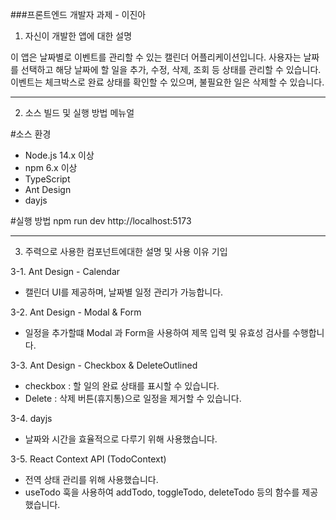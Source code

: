 ###프론트엔드 개발자 과제 - 이진아

1. 자신이 개발한 앱에 대한 설명

이 앱은 날짜별로 이벤트를 관리할 수 있는 캘린더 어플리케이션입니다.
사용자는 날짜를 선택하고 해당 날짜에 할 일을 추가, 수정, 삭제, 조회 등 상태를 관리할 수 있습니다.
이벤트는 체크박스로 완료 상태를 확인할 수 있으며, 불필요한 일은 삭제할 수 있습니다.

--------------------------------------------------------------------------------------------------

2. 소스 빌드 및 실행 방법 메뉴얼

#소스 환경
- Node.js 14.x 이상
- npm 6.x 이상
- TypeScript
- Ant Design
- dayjs

#실행 방법
npm run dev
http://localhost:5173

--------------------------------------------------------------------------------------------------

3. 주력으로 사용한 컴포넌트에대한 설명 및 사용 이유 기입

3-1. Ant Design - Calendar
- 캘린더 UI를 제공하며, 날짜별 일정 관리가 가능합니다.

3-2. Ant Design - Modal & Form
- 일정을 추가할떄 Modal 과 Form을 사용하여 제목 입력 및 유효성 검사를 수행합니다.

3-3. Ant Design - Checkbox & DeleteOutlined
- checkbox : 할 일의 완료 상태를 표시할 수 있습니다.
- Delete : 삭제 버튼(휴지통)으로 일정을 제거할 수 있습니다.

3-4. dayjs
- 날짜와 시간을 효율적으로 다루기 위해 사용했습니다.

3-5. React Context API (TodoContext)
- 전역 상태 관리를 위해 사용했습니다.
- useTodo 훅을 사용하여 addTodo, toggleTodo, deleteTodo 등의 함수를 제공했습니다.
